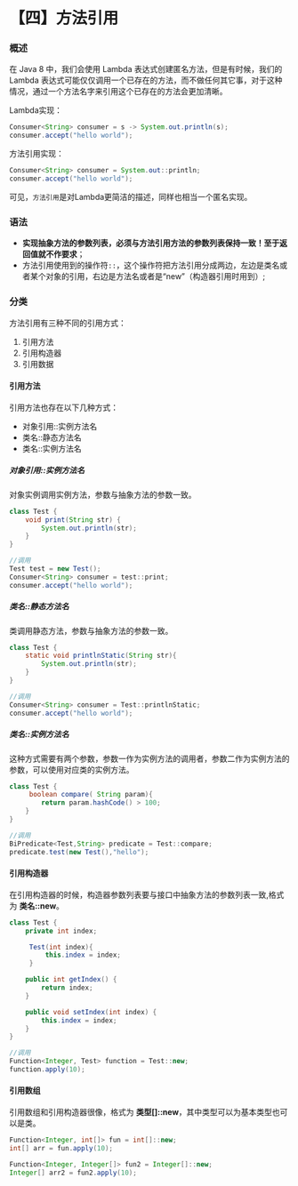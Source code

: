 # 【四】方法引用

### 概述

在 Java 8 中，我们会使用 Lambda 表达式创建匿名方法，但是有时候，我们的 Lambda 表达式可能仅仅调用一个已存在的方法，而不做任何其它事，对于这种情况，通过一个方法名字来引用这个已存在的方法会更加清晰。

Lambda实现：

```java
Consumer<String> consumer = s -> System.out.println(s);
consumer.accept("hello world");
```

方法引用实现：

```java
Consumer<String> consumer = System.out::println;
consumer.accept("hello world");
```

可见，`方法引用`是对Lambda更简洁的描述，同样也相当一个匿名实现。

### 语法

* **实现抽象方法的参数列表，必须与方法引用方法的参数列表保持一致！至于返回值就不作要求**；
* 方法引用使用到的操作符`::`，这个操作符把方法引用分成两边，左边是类名或者某个对象的引用，右边是方法名或者是“new”（构造器引用时用到）;

### 分类

方法引用有三种不同的引用方式：

1. 引用方法
2. 引用构造器
3. 引用数据

#### 引用方法

引用方法也存在以下几种方式：

- 对象引用::实例方法名
- 类名::静态方法名
- 类名::实例方法名

##### 对象引用::实例方法名

对象实例调用实例方法，参数与抽象方法的参数一致。

```java
class Test {
    void print(String str) {
        System.out.println(str);
    }
}

//调用
Test test = new Test();
Consumer<String> consumer = test::print;
consumer.accept("hello world");
```

##### 类名::静态方法名

类调用静态方法，参数与抽象方法的参数一致。

```java
class Test {
    static void printlnStatic(String str){
        System.out.println(str);
    }
}

//调用
Consumer<String> consumer = Test::printlnStatic;
consumer.accept("hello world");
```

##### 类名::实例方法名

这种方式需要有两个参数，参数一作为实例方法的调用者，参数二作为实例方法的参数，可以使用对应类的实例方法。

```java
class Test {
     boolean compare( String param){
        return param.hashCode() > 100;
    }
}

//调用
BiPredicate<Test,String> predicate = Test::compare;
predicate.test(new Test(),"hello");
```

#### 引用构造器

在引用构造器的时候，构造器参数列表要与接口中抽象方法的参数列表一致,格式为 **类名::new**。

```java
class Test {
    private int index;

     Test(int index){
         this.index = index;
     }

    public int getIndex() {
        return index;
    }

    public void setIndex(int index) {
        this.index = index;
    }
}

//调用
Function<Integer, Test> function = Test::new;
function.apply(10);
```

#### 引用数组

引用数组和引用构造器很像，格式为 **类型[]::new**，其中类型可以为基本类型也可以是类。

```java
Function<Integer, int[]> fun = int[]::new;
int[] arr = fun.apply(10);

Function<Integer, Integer[]> fun2 = Integer[]::new;
Integer[] arr2 = fun2.apply(10);
```

